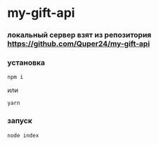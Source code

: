 # my-gift-api

### локальный сервер взят из репозитория https://github.com/Quper24/my-gift-api

### установка

```
npm i
```

или

```
yarn
```

### запуск

```
node index
```
